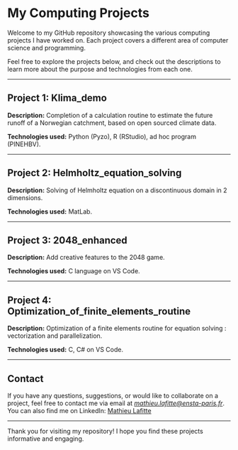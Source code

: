 # My Computing Projects

Welcome to my GitHub repository showcasing the various computing projects I have worked on. 
Each project covers a different area of computer science and programming.

Feel free to explore the projects below, and check out the descriptions to learn more about the purpose and technologies from each one.

---------------------------------------

## Project 1: Klima_demo
**Description:** Completion of a calculation routine to estimate the future runoff of a Norwegian catchment, based on open sourced climate data.

**Technologies used:** Python (Pyzo), R (RStudio), ad hoc program (PINEHBV).

---------------------------------------

## Project 2: Helmholtz_equation_solving
**Description:** Solving of Helmholtz equation on a discontinuous domain in 2 dimensions.

**Technologies used:** MatLab.

---------------------------------------

## Project 3: 2048_enhanced
**Description:** Add creative features to the 2048 game.

**Technologies used:** C language on VS Code.

---------------------------------------

## Project 4: Optimization_of_finite_elements_routine
**Description:** Optimization of a finite elements routine for equation solving : vectorization and parallelization.

**Technologies used:** C, C# on VS Code.

---------------------------------------

## Contact

If you have any questions, suggestions, or would like to collaborate on a project, feel free to contact me via email at *mathieu.lafitte@ensta-paris.fr*.
You can also find me on LinkedIn: [Mathieu Lafitte](linkedin.com/in/mathieu-lafitte-188679247)

---------------------------------------

Thank you for visiting my repository! I hope you find these projects informative and engaging.
